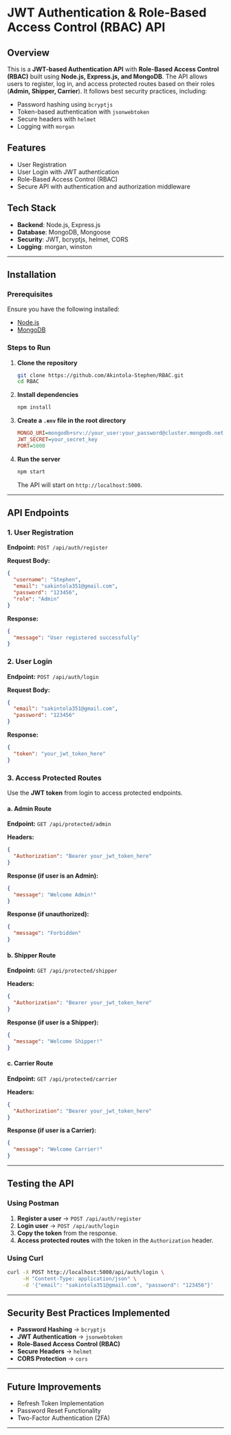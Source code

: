 # JWT Authentication & Role-Based Access Control (RBAC) API

## Overview
This is a **JWT-based Authentication API** with **Role-Based Access Control (RBAC)** built using **Node.js, Express.js, and MongoDB**. The API allows users to register, log in, and access protected routes based on their roles (**Admin, Shipper, Carrier**). It follows best security practices, including:
- Password hashing using `bcryptjs`
- Token-based authentication with `jsonwebtoken`
- Secure headers with `helmet`
- Logging with `morgan`

## Features
- User Registration
- User Login with JWT authentication
- Role-Based Access Control (RBAC)
- Secure API with authentication and authorization middleware

## Tech Stack
- **Backend**: Node.js, Express.js
- **Database**: MongoDB, Mongoose
- **Security**: JWT, bcryptjs, helmet, CORS
- **Logging**: morgan, winston

---

## Installation

### Prerequisites
Ensure you have the following installed:
- [Node.js](https://nodejs.org/)
- [MongoDB](https://www.mongodb.com/)

### Steps to Run
1. **Clone the repository**
   ```sh
   git clone https://github.com/Akintola-Stephen/RBAC.git
   cd RBAC
   ```
2. **Install dependencies**
   ```sh
   npm install
   ```
3. **Create a `.env` file in the root directory**
   ```ini
   MONGO_URI=mongodb+srv://your_user:your_password@cluster.mongodb.net/auth_rbac
   JWT_SECRET=your_secret_key
   PORT=5000
   ```
4. **Run the server**
   ```sh
   npm start
   ```
   The API will start on `http://localhost:5000`.

---

## API Endpoints

### 1. User Registration
**Endpoint:** `POST /api/auth/register`

**Request Body:**
```json
{
  "username": "Stephen",
  "email": "sakintola351@gmail.com",
  "password": "123456",
  "role": "Admin"
}
```

**Response:**
```json
{
  "message": "User registered successfully"
}
```

### 2. User Login
**Endpoint:** `POST /api/auth/login`

**Request Body:**
```json
{
  "email": "sakintola351@gmail.com",
  "password": "123456"
}
```

**Response:**
```json
{
  "token": "your_jwt_token_here"
}
```

### 3. Access Protected Routes
Use the **JWT token** from login to access protected endpoints.

#### a. Admin Route
**Endpoint:** `GET /api/protected/admin`

**Headers:**
```json
{
  "Authorization": "Bearer your_jwt_token_here"
}
```

**Response (if user is an Admin):**
```json
{
  "message": "Welcome Admin!"
}
```

**Response (if unauthorized):**
```json
{
  "message": "Forbidden"
}
```

#### b. Shipper Route
**Endpoint:** `GET /api/protected/shipper`

**Headers:**
```json
{
  "Authorization": "Bearer your_jwt_token_here"
}
```

**Response (if user is a Shipper):**
```json
{
  "message": "Welcome Shipper!"
}
```

#### c. Carrier Route
**Endpoint:** `GET /api/protected/carrier`

**Headers:**
```json
{
  "Authorization": "Bearer your_jwt_token_here"
}
```

**Response (if user is a Carrier):**
```json
{
  "message": "Welcome Carrier!"
}
```

---

## Testing the API
### Using Postman
1. **Register a user** → `POST /api/auth/register`
2. **Login user** → `POST /api/auth/login`
3. **Copy the token** from the response.
4. **Access protected routes** with the token in the `Authorization` header.

### Using Curl
```sh
curl -X POST http://localhost:5000/api/auth/login \
     -H "Content-Type: application/json" \
     -d '{"email": "sakintola351@gmail.com", "password": "123456"}'
```

---

## Security Best Practices Implemented
- **Password Hashing** → `bcryptjs`
- **JWT Authentication** → `jsonwebtoken`
- **Role-Based Access Control (RBAC)**
- **Secure Headers** → `helmet`
- **CORS Protection** → `cors`

---

## Future Improvements
- Refresh Token Implementation
- Password Reset Functionality
- Two-Factor Authentication (2FA)

---


